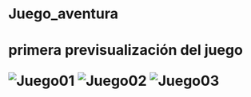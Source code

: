 <h1>Juego_aventura<h1>
  <p>primera previsualización del juego<p>
<img src="https://i.ibb.co/5KVw10X/juego01.png" alt="Juego01">  
<img src="https://i.ibb.co/drbKYXw/juego02.png" alt="Juego02">
<img src="https://i.ibb.co/CMYRZyF/juego03.png" alt="Juego03">
